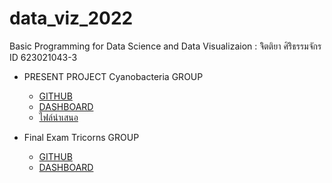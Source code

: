 # data_viz_2022
Basic Programming for Data Science and Data Visualizaion : จิิตติยา ศิริิธรรมจักร ID 623021043-3

* PRESENT PROJECT Cyanobacteria GROUP
  * [GITHUB](Project.ipynb)
  * [DASHBOARD](https://datastudio.google.com/s/mEVidNHCTqg)
  * [ไฟล์นำเสนอ](https://github.com/Jittiya/data_viz_2022/blob/main/Project%20Cyanobacteria%20%E0%B8%AA%E0%B9%84%E0%B8%A5%E0%B8%94%E0%B9%8C%E0%B8%99%E0%B8%B3%E0%B9%80%E0%B8%AA%E0%B8%99%E0%B8%AD.pdf)
  
* Final Exam Tricorns GROUP
  * [GITHUB](Final_DataViz.ipynb)
  * [DASHBOARD](https://datastudio.google.com/reporting/777c1306-b151-4425-be8d-75d23c0bc2f2)


